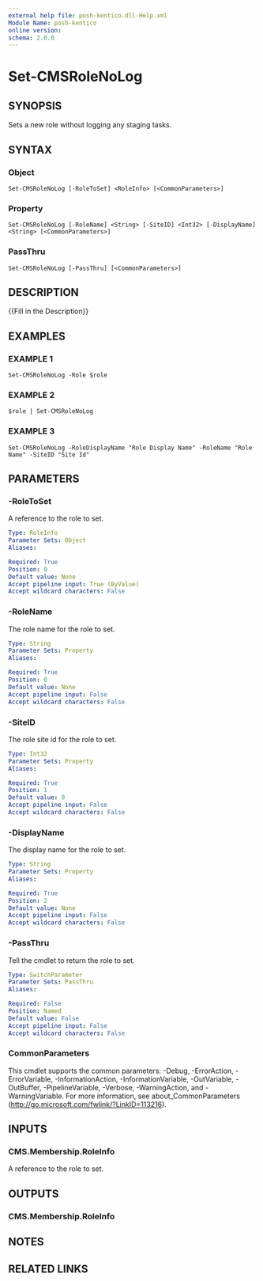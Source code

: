 ```yaml
---
external help file: posh-kentico.dll-Help.xml
Module Name: posh-kentico
online version:
schema: 2.0.0
---
```


# Set-CMSRoleNoLog

## SYNOPSIS
Sets a new role without logging any staging tasks.

## SYNTAX

### Object
```
Set-CMSRoleNoLog [-RoleToSet] <RoleInfo> [<CommonParameters>]
```

### Property
```
Set-CMSRoleNoLog [-RoleName] <String> [-SiteID] <Int32> [-DisplayName] <String> [<CommonParameters>]
```

### PassThru
```
Set-CMSRoleNoLog [-PassThru] [<CommonParameters>]
```

## DESCRIPTION
{{Fill in the Description}}

## EXAMPLES

### EXAMPLE 1
```
Set-CMSRoleNoLog -Role $role
```

### EXAMPLE 2
```
$role | Set-CMSRoleNoLog
```

### EXAMPLE 3
```
Set-CMSRoleNoLog -RoleDisplayName "Role Display Name" -RoleName "Role Name" -SiteID "Site Id"
```

## PARAMETERS

### -RoleToSet
A reference to the role to set.

```yaml
Type: RoleInfo
Parameter Sets: Object
Aliases:

Required: True
Position: 0
Default value: None
Accept pipeline input: True (ByValue)
Accept wildcard characters: False
```

### -RoleName
The role name for the role to set.

```yaml
Type: String
Parameter Sets: Property
Aliases:

Required: True
Position: 0
Default value: None
Accept pipeline input: False
Accept wildcard characters: False
```

### -SiteID
The role site id for the role to set.

```yaml
Type: Int32
Parameter Sets: Property
Aliases:

Required: True
Position: 1
Default value: 0
Accept pipeline input: False
Accept wildcard characters: False
```

### -DisplayName
The display name for the role to set.

```yaml
Type: String
Parameter Sets: Property
Aliases:

Required: True
Position: 2
Default value: None
Accept pipeline input: False
Accept wildcard characters: False
```

### -PassThru
Tell the cmdlet to return the role to set.

```yaml
Type: SwitchParameter
Parameter Sets: PassThru
Aliases:

Required: False
Position: Named
Default value: False
Accept pipeline input: False
Accept wildcard characters: False
```

### CommonParameters
This cmdlet supports the common parameters: -Debug, -ErrorAction, -ErrorVariable, -InformationAction, -InformationVariable, -OutVariable, -OutBuffer, -PipelineVariable, -Verbose, -WarningAction, and -WarningVariable.
For more information, see about_CommonParameters (http://go.microsoft.com/fwlink/?LinkID=113216).

## INPUTS

### CMS.Membership.RoleInfo
A reference to the role to set.

## OUTPUTS

### CMS.Membership.RoleInfo

## NOTES

## RELATED LINKS
